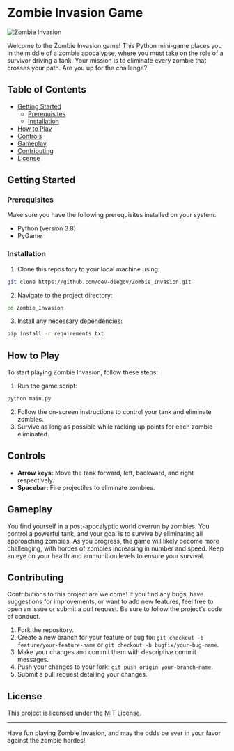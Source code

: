 # Zombie Invasion Game

![Zombie Invasion](https://i.ibb.co/c1NVMLR/zombie-invasion.png)

Welcome to the Zombie Invasion game! This Python mini-game places you in the middle of a zombie apocalypse, where you must take on the role of a survivor driving a tank. Your mission is to eliminate every zombie that crosses your path. Are you up for the challenge?

## Table of Contents
- [Getting Started](#getting-started)
  - [Prerequisites](#prerequisites)
  - [Installation](#installation)
- [How to Play](#how-to-play)
- [Controls](#controls)
- [Gameplay](#gameplay)
- [Contributing](#contributing)
- [License](#license)

## Getting Started

### Prerequisites
Make sure you have the following prerequisites installed on your system:
- Python (version 3.8)
- PyGame

### Installation
1. Clone this repository to your local machine using:

```sh
git clone https://github.com/dev-diegov/Zombie_Invasion.git
```

2. Navigate to the project directory:

```sh
cd Zombie_Invasion
```

3. Install any necessary dependencies:

```sh
pip install -r requirements.txt
```

## How to Play
To start playing Zombie Invasion, follow these steps:
1. Run the game script:

```sh
python main.py
```
2. Follow the on-screen instructions to control your tank and eliminate zombies.
3. Survive as long as possible while racking up points for each zombie eliminated.

## Controls
- **Arrow keys:** Move the tank forward, left, backward, and right respectively.
- **Spacebar:** Fire projectiles to eliminate zombies.

## Gameplay
You find yourself in a post-apocalyptic world overrun by zombies. You control a powerful tank, and your goal is to survive by eliminating all approaching zombies. As you progress, the game will likely become more challenging, with hordes of zombies increasing in number and speed. Keep an eye on your health and ammunition levels to ensure your survival.

## Contributing
Contributions to this project are welcome! If you find any bugs, have suggestions for improvements, or want to add new features, feel free to open an issue or submit a pull request. Be sure to follow the project's code of conduct.

1. Fork the repository.
2. Create a new branch for your feature or bug fix: `git checkout -b feature/your-feature-name` or `git checkout -b bugfix/your-bug-name`.
3. Make your changes and commit them with descriptive commit messages.
4. Push your changes to your fork: `git push origin your-branch-name`.
5. Submit a pull request detailing your changes.

## License
This project is licensed under the [MIT License](https://opensource.org/license/mit/).

---

Have fun playing Zombie Invasion, and may the odds be ever in your favor against the zombie hordes!
